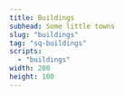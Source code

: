 ```yaml
---
title: Buildings
subhead: Some little towns
slug: "buildings"
tag: "sq-buildings"
scripts:
  - "buildings"
width: 200
height: 100
---
```

